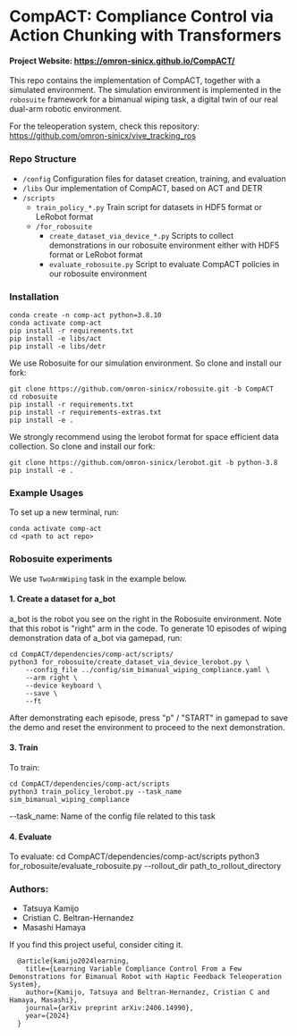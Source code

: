 # CompACT: Compliance Control via Action Chunking with Transformers

#### Project Website: https://omron-sinicx.github.io/CompACT/

This repo contains the implementation of CompACT, together with a simulated environment.
The simulation environment is implemented in the `robosuite` framework for a bimanual
wiping task, a digital twin of our real dual-arm robotic environment.

For the teleoperation system, check this repository: https://github.com/omron-sinicx/vive_tracking_ros

### Repo Structure

- `/config` Configuration files for dataset creation, training, and evaluation
- `/libs` Our implementation of CompACT, based on ACT and DETR
- `/scripts`
  - `train_policy_*.py` Train script for datasets in HDF5 format or LeRobot format
  - `/for_robosuite`
    - `create_dataset_via_device_*.py` Scripts to collect demonstrations in our robosuite environment either with HDF5 format or LeRobot format
    - `evaluate_robosuite.py` Script to evaluate CompACT policies in our robosuite environment

### Installation

    conda create -n comp-act python=3.8.10
    conda activate comp-act
    pip install -r requirements.txt
    pip install -e libs/act
    pip install -e libs/detr

We use Robosuite for our simulation environment. So clone and install our fork:

    git clone https://github.com/omron-sinicx/robosuite.git -b CompACT
    cd robosuite
    pip install -r requirements.txt
    pip install -r requirements-extras.txt
    pip install -e .

We strongly recommend using the lerobot format for space efficient data collection. So clone and install our fork:

    git clone https://github.com/omron-sinicx/lerobot.git -b python-3.8
    pip install -e .

### Example Usages

To set up a new terminal, run:

    conda activate comp-act
    cd <path to act repo>

### Robosuite experiments

We use `TwoArmWiping` task in the example below.

#### 1. Create a dataset for a_bot

a_bot is the robot you see on the right in the Robosuite environment. Note that this robot is "right" arm in the code.
To generate 10 episodes of wiping demonstration data of a_bot via gamepad, run:

    cd CompACT/dependencies/comp-act/scripts/
    python3 for_robosuite/create_dataset_via_device_lerobot.py \
        --config_file ../config/sim_bimanual_wiping_compliance.yaml \
        --arm right \
        --device keyboard \
        --save \
        --ft

After demonstrating each episode, press "p" / "START" in gamepad to save the demo and reset the environment to
proceed to the next demonstration.

#### 3. Train

To train:

    cd CompACT/dependencies/comp-act/scripts
    python3 train_policy_lerobot.py --task_name sim_bimanual_wiping_compliance

--task_name: Name of the config file related to this task

#### 4. Evaluate

To evaluate:
    cd CompACT/dependencies/comp-act/scripts
    python3 for_robosuite/evaluate_robosuite.py --rollout_dir path_to_rollout_directory

### Authors:

- Tatsuya Kamijo
- Cristian C. Beltran-Hernandez
- Masashi Hamaya

If you find this project useful,
consider citing it.

```
  @article{kamijo2024learning,
    title={Learning Variable Compliance Control From a Few Demonstrations for Bimanual Robot with Haptic Feedback Teleoperation System},
    author={Kamijo, Tatsuya and Beltran-Hernandez, Cristian C and Hamaya, Masashi},
    journal={arXiv preprint arXiv:2406.14990},
    year={2024}
  }
```
